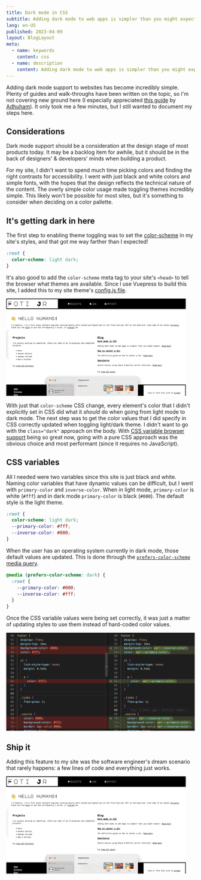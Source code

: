 ```yaml
---
title: Dark mode in CSS
subtitle: Adding dark mode to web apps is simpler than you might expect.
lang: en-US
published: 2023-04-09
layout: BlogLayout
meta:
  - name: keywords
    content: css
  - name: description
    content: Adding dark mode to web apps is simpler than you might expect.
---
```


Adding dark mode support to websites has become incredibly simple. Plenty of guides and walk-throughs have been written on the topic, so I'm not covering new ground here (I especially appreciated [this guide](https://css-tricks.com/a-complete-guide-to-dark-mode-on-the-web) by [Adhuham](https://adhuham.com/)). It only took me a few minutes, but I still wanted to document my steps here.

## Considerations
Dark mode support should be a consideration at the design stage of most products today. It may be a backlog item for awhile, but it should be in the back of designers' & developers' minds when building a product.

For my site, I didn't want to spend much time picking colors and finding the right contrasts for accessibility. I went with just black and white colors and simple fonts, with the hopes that the design reflects the technical nature of the content. The overly simple color usage made toggling themes incredibly simple. This likely won't be possible for most sites, but it's something to consider when deciding on a color pallette.

## It's getting dark in here
The first step to enabling theme toggling was to set the [color-scheme](https://developer.mozilla.org/en-US/docs/Web/CSS/color-scheme) in my site's styles, and that got me way farther than I expected!

```css
:root {
  color-scheme: light dark;
}
```

It's also good to add the `color-scheme` meta tag to your site's `<head>` to tell the browser what themes are available. Since I use Vuepress to build this site, I added this to my site theme's [config.js file](https://github.com/fotijr/fotijr.com/blob/main/src/.vuepress/config.js).

![Dark mode toggling, after one line of code 🤯](./v0-toggle.gif)

With just that `color-scheme` CSS change, every element's color that I didn't explicitly set in CSS did what it _should_ do when going from light mode to dark mode. The next step was to get the color values that I did specify in CSS correctly updated when toggling light/dark theme. I didn't want to go with the `class="dark"` approach on the body. With [CSS variable browser support](https://caniuse.com/css-variables) being so great now, going with a pure CSS approach was the obvious choice and most performant (since it requires no JavaScript).

## CSS variables
All I needed were two variables since this site is just black and white. Naming color variables that have dynamic values can be difficult, but I went with `primary-color` and `inverse-color`. When in light mode, `primary-color` is white (`#fff`) and in dark mode `primary-color` is black (`#000`). The default style is the light theme.

```css
:root {
  color-scheme: light dark;
  --primary-color: #fff;
  --inverse-color: #000;
}
```

When the user has an operating system currently in dark mode, those default values are updated. This is done through the [`prefers-color-scheme` media query](https://developer.mozilla.org/en-US/docs/Web/CSS/@media/prefers-color-scheme).

```css
@media (prefers-color-scheme: dark) {
  :root {
    --primary-color: #000;
    --inverse-color: #fff;
  }
}
```

Once the CSS variable values were being set correctly, it was just a matter of updating styles to use them instead of hard-coded color values.

![Updated CSS to use var()](./css-var-diff.png)

## Ship it
Adding this feature to my site was the software engineer's dream scenario that rarely happens: a few lines of code and everything just works.

![Dark mode toggling, done done.](./v1-toggle.gif)
